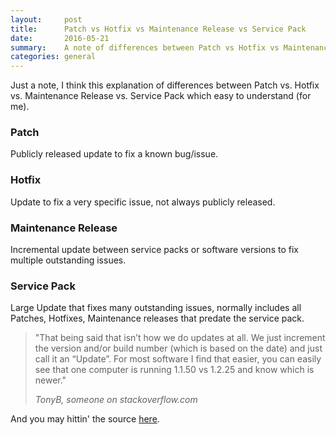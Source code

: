```yaml
---
layout:     post
title:      Patch vs Hotfix vs Maintenance Release vs Service Pack
date:       2016-05-21
summary:    A note of differences between Patch vs Hotfix vs Maintenance Release vs Service Pack
categories: general
---
```


Just a note, I think this explanation of differences between Patch vs. Hotfix vs. Maintenance Release vs. Service Pack which easy to understand (for me).

### Patch
<span class="bg-dark-gray white">Publicly released update to fix a known bug/issue.</span>

### Hotfix 
<span class="bg-dark-gray white">Update to fix a very specific issue, not always publicly released.</span>

### Maintenance Release
<span class="bg-dark-gray white">Incremental update between service packs or software versions to fix multiple outstanding issues.</span>

### Service Pack
<span class="bg-dark-gray white">Large Update that fixes many outstanding issues, normally includes all Patches, Hotfixes, Maintenance releases that predate the service pack.</span>
 
<blockquote>
	<p>
		"That being said that isn’t how we do updates at all. We just increment the version and/or build number (which is based on the date) and just call it an “Update”. For most software I find that easier, you can easily see that one computer is running 1.1.50 vs 1.2.25 and know which is newer."
	</p>
	<footer><cite title="TonyB">TonyB, someone on stackoverflow.com</cite></footer>
</blockquote>

And you may hittin' the source [here](http://stackoverflow.com/questions/269352/patch-vs-hotfix-vs-maintenance-release-vs-service-pack-vs).
